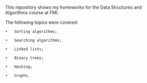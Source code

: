 ﻿This repository shows my homeworks for the Data Structures and Algorithms course at FMI.

The following topics were covered:

    •   Sorting algorithms;
        
    •   Searching algorithms;

    •   Linked lists;
      
    •   Binary trees;
      
    •   Hashing;

    •   Graphs.
